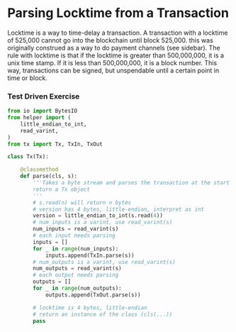 
# Parsing Locktime from a Transaction

Locktime is a way to time-delay a transaction. A transaction with a locktime of 525,000 cannot go into the blockchain until block 525,000. this was originally construed as a way to do payment channels (see sidebar). The rule with locktime is that if the locktime is greater than 500,000,000, it is a unix time stamp. If it is less than 500,000,000, it is a block number. This way, transactions can be signed, but unspendable until a certain point in time or block.

### Test Driven Exercise


```python
from io import BytesIO
from helper import (
    little_endian_to_int,
    read_varint,
)
from tx import Tx, TxIn, TxOut

class Tx(Tx):

    @classmethod
    def parse(cls, s):
        '''Takes a byte stream and parses the transaction at the start
        return a Tx object
        '''
        # s.read(n) will return n bytes
        # version has 4 bytes, little-endian, interpret as int
        version = little_endian_to_int(s.read(4))
        # num_inputs is a varint, use read_varint(s)
        num_inputs = read_varint(s)
        # each input needs parsing
        inputs = []
        for _ in range(num_inputs):
            inputs.append(TxIn.parse(s))
        # num_outputs is a varint, use read_varint(s)
        num_outputs = read_varint(s)
        # each output needs parsing
        outputs = []
        for _ in range(num_outputs):
            outputs.append(TxOut.parse(s))

        # locktime is 4 bytes, little-endian
        # return an instance of the class (cls(...))
        pass
```

